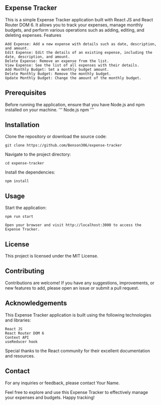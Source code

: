 ## Expense Tracker

This is a simple Expense Tracker application built with React JS and React Router DOM 6. It allows you to track your expenses, manage monthly budgets, and perform various operations such as adding, editing, and deleting expenses.
Features

    Add Expense: Add a new expense with details such as date, description, and amount.
    Edit Expense: Edit the details of an existing expense, including the date, description, and amount.
    Delete Expense: Remove an expense from the list.
    View Expense: See the list of all expenses with their details.
    Add Monthly Budget: Set a monthly budget amount.
    Delete Monthly Budget: Remove the monthly budget.
    Update Monthly Budget: Change the amount of the monthly budget.

## Prerequisites

Before running the application, ensure that you have Node.js and npm installed on your machine.
'''
    Node.js
    npm
'''

## Installation

Clone the repository or download the source code:


    git clone https://github.com/Benson306/expense-tracker

Navigate to the project directory:


    cd expense-tracker

Install the dependencies:

    npm install

## Usage

Start the application:

    npm run start

    Open your browser and visit http://localhost:3000 to access the Expense Tracker.

## License

This project is licensed under the MIT License.

## Contributing

Contributions are welcome! If you have any suggestions, improvements, or new features to add, please open an issue or submit a pull request.

## Acknowledgements

This Expense Tracker application is built using the following technologies and libraries:

    React JS
    React Router DOM 6
    Context API
    useReducer hook

Special thanks to the React community for their excellent documentation and resources.

## Contact

For any inquiries or feedback, please contact Your Name.

Feel free to explore and use this Expense Tracker to effectively manage your expenses and budgets. Happy tracking!

